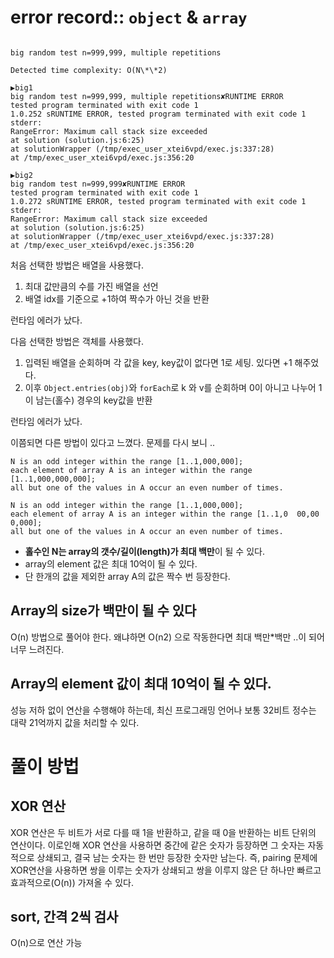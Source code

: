 # error record:: `object` & `array`

```

big random test n=999,999, multiple repetitions

Detected time complexity: O(N\*\*2)

▶big1
big random test n=999,999, multiple repetitions✘RUNTIME ERROR
tested program terminated with exit code 1
1.0.252 sRUNTIME ERROR, tested program terminated with exit code 1
stderr:
RangeError: Maximum call stack size exceeded
at solution (solution.js:6:25)
at solutionWrapper (/tmp/exec_user_xtei6vpd/exec.js:337:28)
at /tmp/exec_user_xtei6vpd/exec.js:356:20

▶big2
big random test n=999,999✘RUNTIME ERROR
tested program terminated with exit code 1
1.0.272 sRUNTIME ERROR, tested program terminated with exit code 1
stderr:
RangeError: Maximum call stack size exceeded
at solution (solution.js:6:25)
at solutionWrapper (/tmp/exec_user_xtei6vpd/exec.js:337:28)
at /tmp/exec_user_xtei6vpd/exec.js:356:20
```

처음 선택한 방법은 배열을 사용했다.

1. 최대 값만큼의 수를 가진 배열을 선언
2. 배열 idx를 기준으로 +1하여 짝수가 아닌 것을 반환

런타임 에러가 났다.

다음 선택한 방법은 객체를 사용했다.

1. 입력된 배열을 순회하며 각 값을 key, key값이 없다면 1로 세팅. 있다면 +1 해주었다.
2. 이후 `Object.entries(obj)`와 `forEach`로 k 와 v를 순회하며 0이 아니고 나누어 1이 남는(홀수) 경우의 key값을 반환

런타임 에러가 났다.

이쯤되면 다른 방법이 있다고 느꼈다. 문제를 다시 보니 ..

```
N is an odd integer within the range [1..1,000,000];
each element of array A is an integer within the range [1..1,000,000,000];
all but one of the values in A occur an even number of times.

N is an odd integer within the range [1..1,000,000];
each element of array A is an integer within the range [1..1,0  00,00  0,000];
all but one of the values in A occur an even number of times.
```

- **홀수인 N는 array의 갯수/길이(length)가 최대 백만**이 될 수 있다.
- array의 element 값은 최대 10억이 될 수 있다.
- 단 한개의 값을 제외한 array A의 값은 짝수 번 등장한다.

## Array의 size가 백만이 될 수 있다

O(n) 방법으로 풀어야 한다. 왜냐하면 O(n2) 으로 작동한다면 최대 백만\*백만 ..이 되어 너무 느려진다.

## Array의 element 값이 최대 10억이 될 수 있다.

성능 저하 없이 연산을 수행해야 하는데, 최신 프로그래밍 언어나 보통 32비트 정수는 대략 21억까지 값을 처리할 수 있다.

# 풀이 방법

## XOR 연산

XOR 연산은 두 비트가 서로 다를 때 1을 반환하고, 같을 때 0을 반환하는 비트 단위의 연산이다. 이로인해 XOR 연산을 사용하면 중간에 같은 숫자가 등장하면 그 숫자는 자동적으로 상쇄되고, 결국 남는 숫자는 한 번만 등장한 숫자만 남는다. 즉, pairing 문제에 XOR연산을 사용하면 쌍을 이루는 숫자가 상쇄되고 쌍을 이루지 않은 단 하나만 빠르고 효과적으로(O(n)) 가져올 수 있다.

## sort, 간격 2씩 검사

O(n)으로 연산 가능
